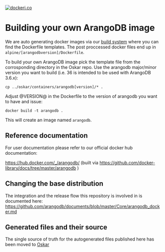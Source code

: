 
[![dockeri.co](http://dockeri.co/image/_/arangodb)](https://registry.hub.docker.com/_/arangodb/)

# Building your own ArangoDB image

We are auto generating docker images via our [build system](https://github.com/arangodb/oskar/tree/master/containers) where you can find the Dockerfile templates.
The post proccessed docker files end up in `alpine/[arangodbversion]/Dockerfile`. 

To build your own ArangoDB image pick the template file from the corrosponding directory in the Oskar repo.
Use the arangodb major/minor version you want to build (i.e. 36 is intended to be used with ArangoDB 3.6.x):

```console
cp ../oskar/containers/arangodb[version]/* .
```

Adjust @VERSION@ in the Dockerfile to the version of arangodb you want to have and issue:

```console
docker build -t arangodb .
```

This will create an image named `arangodb`.

## Reference documentation

For user documentation please refer to our official docker hub documentation:

https://hub.docker.com/_/arangodb/ (built via https://github.com/docker-library/docs/tree/master/arangodb )

## Changing the base distribution

The integration and the release flow this repository is involved in is documented here: https://github.com/arangodb/documents/blob/master/Core/arangodb_docker.md

## Generated files and their source

The single source of truth for the autogenerated files published here has been moved to [Oskar](https://github.com/arangodb/oskar/blob/master/containers/)
